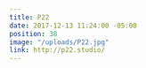 ```yaml
---
title: P22
date: 2017-12-13 11:24:00 -05:00
position: 38
image: "/uploads/P22.jpg"
link: http://p22.studio/
---
```


